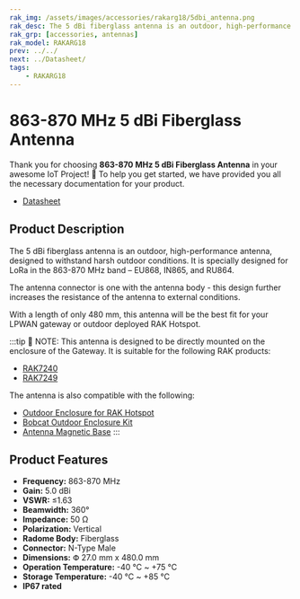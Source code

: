 ```yaml
---
rak_img: /assets/images/accessories/rakarg18/5dbi_antenna.png
rak_desc: The 5 dBi fiberglass antenna is an outdoor, high-performance antenna, designed to withstand harsh outdoor conditions. It is specially designed for LoRa in the 863-870MHz band – EU868, IN865, and RU864.
rak_grp: [accessories, antennas]
rak_model: RAKARG18
prev: ../../
next: ../Datasheet/
tags:
    - RAKARG18
---
```


# 863-870 MHz 5 dBi Fiberglass Antenna

Thank you for choosing **863-870 MHz 5 dBi Fiberglass Antenna** in your awesome IoT Project! 🎉 To help you get started, we have provided you all the necessary documentation for your product.

* [Datasheet](../Datasheet/)

## Product Description

The 5&nbsp;dBi fiberglass antenna is an outdoor, high-performance antenna, designed to withstand harsh outdoor conditions. It is specially designed for LoRa in the 863-870&nbsp;MHz band – EU868, IN865, and RU864.

The antenna connector is one with the antenna body - this design further increases the resistance of the antenna to external conditions.

With a length of only 480 mm, this antenna will be the best fit for your LPWAN gateway or outdoor deployed RAK Hotspot.

:::tip 📝 NOTE:
This antenna is designed to be directly mounted on the enclosure of the Gateway. It is suitable for the following RAK products:
- [RAK7240](https://store.rakwireless.com/products/rak7240-outdoor-lpwan-gateway?utm_source=RAK7240WisGateEdgePrime&utm_medium=Document&utm_campaign=BuyFromStore)
- [RAK7249](https://store.rakwireless.com/products/rak7249-diy-outdoor-gateway?utm_source=RAK7249Max&utm_medium=Document&utm_campaign=BuyFromStore)

The antenna is also compatible with the following:
- [Outdoor Enclosure for RAK Hotspot](https://store.rakwireless.com/products/Outdoor-Enclosure-Kit-H?utm_source=OutdoorEnclosureKitH&utm_medium=Document&utm_campaign=BuyFromStore)
- [Bobcat Outdoor Enclosure Kit](https://store.rakwireless.com/products/bobcat-outdoor-enclosure-kit?utm_source=BobcatOutdoorEnclosureKit&utm_medium=Document&utm_campaign=BuyFromStore)
- [Antenna Magnetic Base](https://store.rakwireless.com/products/antenna-magnetic-base?utm_source=MagneticAntennaBase&utm_medium=Document&utm_campaign=BuyFromStore)
:::

## Product Features

- **Frequency:** 863-870&nbsp;MHz
- **Gain:** 5.0&nbsp;dBi
- **VSWR:** ≤1.63
- **Beamwidth:** 360°
- **Impedance:** 50&nbsp;Ω
- **Polarization:** Vertical
- **Radome Body:** Fiberglass
- **Connector:** N-Type Male
- **Dimensions:** Փ 27.0&nbsp;mm x 480.0&nbsp;mm
- **Operation Temperature:** -40&nbsp;°C ~ +75&nbsp;°C
- **Storage Temperature:** -40&nbsp;°C ~ +85&nbsp;°C
- **IP67 rated**

